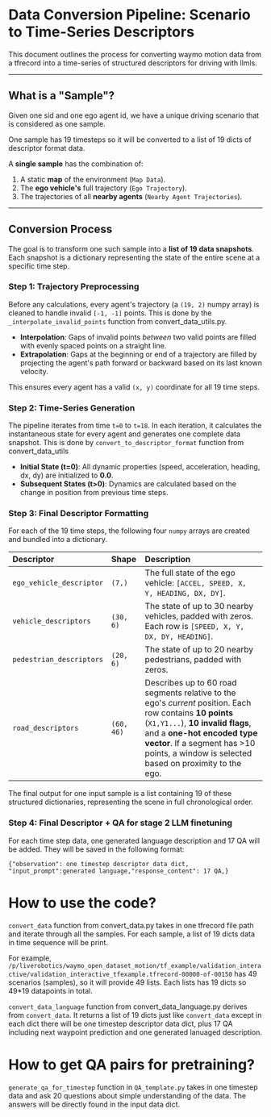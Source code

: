 # Data Conversion Pipeline: Scenario to Time-Series Descriptors

This document outlines the process for converting waymo motion data from a tfrecord into a time-series of structured descriptors for driving with llmls.

---

## What is a "Sample"?

Given one sid and one ego agent id, we have a unique driving scenario that is considered as one sample. 

One sample has 19 timesteps so it will be converted to a list of 19 dicts of descriptor format data.

A **single sample** has the combination of:
1.  A static **map** of the environment (`Map Data`).
2.  The **ego vehicle's** full trajectory (`Ego Trajectory`).
3.  The trajectories of all **nearby agents** (`Nearby Agent Trajectories`).


---

## Conversion Process

The goal is to transform one such sample into a **list of 19 data snapshots**. Each snapshot is a dictionary representing the state of the entire scene at a specific time step.

### Step 1: Trajectory Preprocessing

Before any calculations, every agent's trajectory (a `(19, 2)` numpy array) is cleaned to handle invalid `[-1, -1]` points. This is done by the `_interpolate_invalid_points` function from convert_data_utils.py.

-   **Interpolation**: Gaps of invalid points *between* two valid points are filled with evenly spaced points on a straight line.
-   **Extrapolation**: Gaps at the beginning or end of a trajectory are filled by projecting the agent's path forward or backward based on its last known velocity.

This ensures every agent has a valid `(x, y)` coordinate for all 19 time steps.

### Step 2: Time-Series Generation

The pipeline iterates from time `t=0` to `t=18`. In each iteration, it calculates the instantaneous state for every agent and generates one complete data snapshot. This is done by `convert_to_descriptor_format` function from convert_data_utils

-   **Initial State (t=0)**: All dynamic properties (speed, acceleration, heading, dx, dy) are initialized to **0.0**.
-   **Subsequent States (t>0)**: Dynamics are calculated based on the change in position from previous time steps.

### Step 3: Final Descriptor Formatting

For each of the 19 time steps, the following four `numpy` arrays are created and bundled into a dictionary.

| Descriptor               | Shape      | Description                                                                                                                                                                                                                                                          |
| :----------------------- | :--------- | :------------------------------------------------------------------------------------------------------------------------------------------------------------------------------------------------------------------------------------------------------------------- |
| `ego_vehicle_descriptor` | `(7,)`     | The full state of the ego vehicle: `[ACCEL, SPEED, X, Y, HEADING, DX, DY]`.                                                                                                                                                                                           |
| `vehicle_descriptors`    | `(30, 6)`  | The state of up to 30 nearby vehicles, padded with zeros. Each row is `[SPEED, X, Y, DX, DY, HEADING]`.                                                                                                                                                               |
| `pedestrian_descriptors` | `(20, 6)`  | The state of up to 20 nearby pedestrians, padded with zeros.                                                                                                                                                                                                         |
| `road_descriptors`       | `(60, 46)` | Describes up to 60 road segments relative to the ego's *current* position. Each row contains **10 points** (`X1,Y1...`), **10 invalid flags**, and a **one-hot encoded type vector**. If a segment has >10 points, a window is selected based on proximity to the ego. |

The final output for one input sample is a list containing 19 of these structured dictionaries, representing the scene in full chronological order.

### Step 4: Final Descriptor + QA for stage 2 LLM finetuning

For each time step data, one generated language description and 17 QA will be added. They will be saved in the following format:

```
{"observation": one timestep descriptor data dict, "input_prompt":generated language,"response_content": 17 QA,}
```


# How to use the code?

`convert_data` function from convert_data.py takes in one tfrecord file path and iterate through all the samples. For each sample, a list of 19 dicts data in time sequence will be print.

For example, `/p/liverobotics/waymo_open_dataset_motion/tf_example/validation_interactive/validation_interactive_tfexample.tfrecord-00000-of-00150` has 49 scenarios (samples), so it will provide 49 lists. Each lists has 19 dicts so 49*19 datapoints in total.


`convert_data_language` function from convert_data_language.py derives from `convert_data`. It returns a list of 19 dicts just like `convert_data` except in each dict  there will be one timestep descriptor data dict, plus 17 QA including next waypoint prediction and one generated lanuaged description. 

# How to get QA pairs for pretraining?

`generate_qa_for_timestep` function in `QA_template.py` takes in one timestep data and ask 20 questions about simple understanding of the data. The answers will be directly found in the input data dict. 